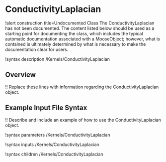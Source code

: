 # ConductivityLaplacian

!alert construction title=Undocumented Class
The ConductivityLaplacian has not been documented. The content listed below should be used as a starting point for
documenting the class, which includes the typical automatic documentation associated with a
MooseObject; however, what is contained is ultimately determined by what is necessary to make the
documentation clear for users.

!syntax description /Kernels/ConductivityLaplacian

## Overview

!! Replace these lines with information regarding the ConductivityLaplacian object.

## Example Input File Syntax

!! Describe and include an example of how to use the ConductivityLaplacian object.

!syntax parameters /Kernels/ConductivityLaplacian

!syntax inputs /Kernels/ConductivityLaplacian

!syntax children /Kernels/ConductivityLaplacian
